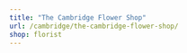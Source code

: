 ```yaml
---
title: "The Cambridge Flower Shop"
url: /cambridge/the-cambridge-flower-shop/
shop: florist
---
```


